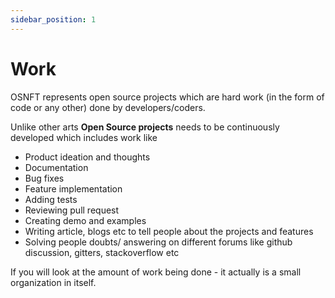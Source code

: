 ```yaml
---
sidebar_position: 1
---
```


# Work

OSNFT represents open source projects which are hard work (in the form of code or any other) done by developers/coders.

Unlike other arts **Open Source projects** needs to be continuously developed which includes work like

* Product ideation and thoughts
* Documentation
* Bug fixes
* Feature implementation
* Adding tests
* Reviewing pull request
* Creating demo and examples
* Writing article, blogs etc to tell people about the projects and features
* Solving people doubts/ answering on different forums like github discussion, gitters, stackoverflow etc

If you will look at the amount of work being done - it actually is a small organization in itself.
